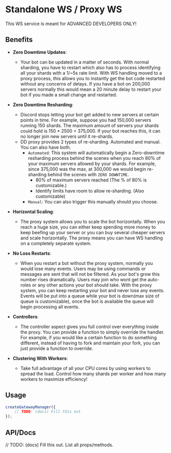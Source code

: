 # Standalone WS / Proxy WS

This WS service is meant for ADVANCED DEVELOPERS ONLY!

## Benefits

- **Zero Downtime Updates**:

  - Your bot can be updated in a matter of seconds. With normal sharding, you have to restart which also has to process
    identifying all your shards with a 1/~5s rate limit. With WS handling moved to a proxy process, this allows you to
    instantly get the bot code restarted without any concerns of delays. If you have a bot on 200,000 servers normally
    this would mean a 20 minute delay to restart your bot if you made a small change and restarted.

- **Zero Downtime Resharding**:

  - Discord stops letting your bot get added to new servers at certain points in time. For example, suppose you had
    150,000 servers running 150 shards. The maximum amount of servers your shards could hold is 150 \* 2500 = 375,000.
    If your bot reaches this, it can no longer join new servers until it re-shards.
  - DD proxy provides 2 types of re-sharding. Automated and manual. You can also have both.
    - `Automated`: This system will automatically begin a Zero-downtime resharding process behind the scenes when you
      reach 80% of your maximum servers allowed by your shards. For example, since 375,000 was the max, at 300,000 we
      would begin re-sharding behind the scenes with `ZERO DOWNTIME`.
      - 80% of maximum servers reached (The % of 80% is customizable.)
      - Identify limits have room to allow re-sharding. (Also customizable)
    - `Manual`: You can also trigger this manually should you choose.

- **Horizontal Scaling**:

  - The proxy system allows you to scale the bot horizontally. When you reach a huge size, you can either keep spending
    more money to keep beefing up your server or you can buy several cheaper servers and scale horizontally. The proxy
    means you can have WS handling on a completely separate system.

- **No Loss Restarts**:

  - When you restart a bot without the proxy system, normally you would lose many events. Users may be using commands or
    messages are sent that will not be filtered. As your bot's grow this number rises dramatically. Users may join who
    wont get the auto-roles or any other actions your bot should take. With the proxy system, you can keep restarting
    your bot and never lose any events. Events will be put into a queue while your bot is down(max size of queue is
    customizable), once the bot is available the queue will begin processing all events.

- **Controllers**:

  - The controller aspect gives you full control over everything inside the proxy. You can provide a function to simply
    override the handler. For example, if you would like a certain function to do something different, instead of having
    to fork and maintain your fork, you can just provide a function to override.

- **Clustering With Workers**:
  - Take full advantage of all your CPU cores by using workers to spread the load. Control how many shards per worker
    and how many workers to maximize efficiency!

## Usage

```ts
createGatewayManager({
    // TODO: (docs) Fill this out
});
```

## API/Docs

// TODO: (docs) Fill this out. List all props/methods.

